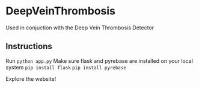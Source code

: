 # DeepVeinThrombosis

Used in conjuction with the Deep Vein Thrombosis Detector 

## Instructions
Run `python app.py`
Make sure flask and pyrebase are installed on your local system
`pip install flask`
`pip install pyrebase`

Explore the website!